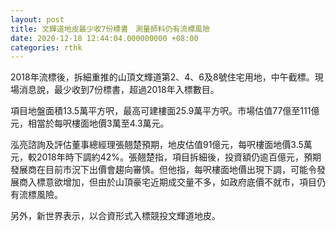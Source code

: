 ```yaml
---
layout: post
title: 文輝道地皮最少收7份標書　測量師料仍有流標風險
date: 2020-12-18 12:44:04.000000000 +08:00
categories: rthk
---
```


2018年流標後，拆細重推的山頂文輝道第2、4、6及8號住宅用地，中午截標。現場消息說，最少收到7份標書，超過2018年入標數目。

項目地盤面積13.5萬平方呎，最高可建樓面25.9萬平方呎。市場估值77億至111億元，相當於每呎樓面地價3萬至4.3萬元。

泓亮諮詢及評估董事總經理張翹楚預期，地皮估值91億元，每呎樓面地價3.5萬元，較2018年時下調約42%。張翹楚指，項目拆細後，投資額仍逾百億元，預期發展商在目前市況下出價會趨向審慎。但他指，每呎樓面地價出現下調，可能令發展商入標意欲增加，但由於山頂豪宅近期成交量不多，如政府底價不就市，項目仍有流標風險。

另外，新世界表示，以合資形式入標競投文輝道地皮。

